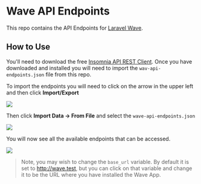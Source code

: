 # Wave API Endpoints

This repo contains the API Endpoints for [Laravel Wave](https://wave.devdojo.com).

## How to Use

You'll need to download the free [Insomnia API REST Client](https://insomnia.rest). Once you have downloaded and installed you will need to import the `wav-api-endpoints.json` file from this repo.

To import the endpoints you will need to click on the arrow in the upper left and then click **Import/Export**

![](https://i.imgur.com/Eel1lJ8.png)

Then click **Import Data -> From File** and select the `wave-api-endpoints.json`

![](https://i.imgur.com/lqOEIdR.png)

You will now see all the available endpoints that can be accessed.

![](https://i.imgur.com/iapLVW6.png)

> Note, you may wish to change the `base_url` variable. By default it is set to http://wave.test, but you can click on that variable and change it to be the URL where you have installed the Wave App.

